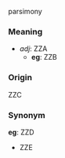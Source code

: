 parsimony
### Meaning
+ _adj_: ZZA
    + __eg__: ZZB

### Origin

ZZC

### Synonym

__eg__: ZZD

+ ZZE


